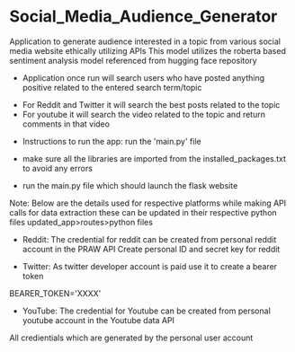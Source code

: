 # Social_Media_Audience_Generator
Application to generate audience interested in a topic from various social media website ethically utilizing APIs
This model utilizes the roberta based sentiment analysis model referenced from hugging face repository


- Application once run will search users who have posted anything positive related to the entered search term/topic
* For Reddit and Twitter it will search the best posts related to the topic
* For youtube it will search the video related to the topic and return comments in that video  

- Instructions to run the app:
run the 'main.py' file

- make sure all the libraries are imported from the installed_packages.txt to avoid any errors
- run the main.py file which should launch the flask website

Note: Below are the details used for respective platforms while making API calls for data extraction these can be updated in their respective python files updated_app>routes>python files


- Reddit: The credential for reddit can be created from personal reddit account in the PRAW API
Create personal ID and secret key for reddit

- Twitter: As twitter developer account is paid use it to create a bearer token

BEARER_TOKEN='XXXX'

- YouTube: The credential for Youtube can be created from personal youtube account in the Youtube data API

All credientials which are generated by the personal user account


